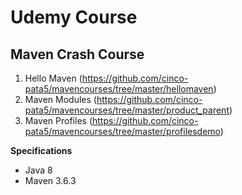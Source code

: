 # Udemy Course

## Maven Crash Course

1. Hello Maven (https://github.com/cinco-pata5/mavencourses/tree/master/hellomaven)
2. Maven Modules (https://github.com/cinco-pata5/mavencourses/tree/master/product_parent)
3. Maven Profiles (https://github.com/cinco-pata5/mavencourses/tree/master/profilesdemo)

**Specifications**
* Java 8
* Maven 3.6.3
